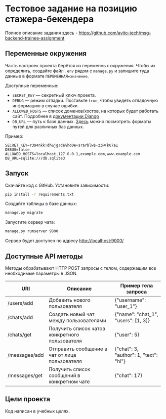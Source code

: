 # Тестовое задание на позицию стажера-бекендера

Полное описание задания здесь - <https://github.com/avito-tech/msg-backend-trainee-assignment>

## Переменные окружения

Часть настроек проекта берётся из переменных окружения. Чтобы их определить, создайте файл `.env` рядом с `manage.py` и запишите туда данные в формате `ПЕРЕМЕННАЯ=значение`.

Доступные переменные:

- `SECRET_KEY` — секретный ключ проекта.
- `DEBUG` — режим отладки. Поставьте `true`, чтобы увидеть отладочную информацию в случае ошибки.
- `ALLOWED_HOSTS` — список доменов/хостов, на которых будет работать сайт. Подробнее в [документации Django](https://docs.djangoproject.com/en/4.0/ref/settings/#allowed-hosts)
- `DB_URL` — путь к базе данных. [Здесь](https://github.com/kennethreitz/dj-database-url#url-schema) можно посмотреть форматы путей для различных баз данных.

Пример:

```env
SECRET_KEY=r394nkk!dh&jg!de%ho0e+srarblw$-z3@(k07a1
DEBUG=false
ALLOWED_HOSTS=localhost,127.0.0.1,example.com,www.example.com
DB_URL=sqlite:///db.sqlite3
```

## Запуск

Скачайте код с GitHub. Установите зависимости:

```sh
pip install -r requirements.txt
```

Создайте таблицы в базе данных:

```sh
manage.py migrate
```

Запустите сервер чата:

```sh
manage.py runserver 9000
```

Сервер будет доступен по адресу <http://localhost:9000/>

## Доступные API методы

Методы обрабатывают HTTP POST запросы c телом, содержащим все необходимые параметры в JSON.

|URI|Описание|Пример тела запроса|
|---|---|---|
|/users/add|Добавить нового пользователя|{"username": "user_1"}|
|/chats/add|Создать новый чат между пользователями|{"name": "chat_1", "users": [1, 3]}|
|/chats/get|Получить список чатов конкретного пользователя|{"user": 5}|
|/messages/add|Отправить сообщение в чат от лица пользователя|{"chat": 3, "author": 1, "text": "hi"}|
|/messages/get|Получить список сообщений в конкретном чате|{"chat": 17}|

## Цели проекта

Код написан в учебных целях.
